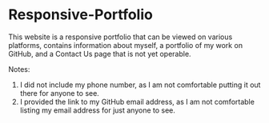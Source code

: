 # Responsive-Portfolio

This website is a responsive portfolio that can be viewed on various platforms, contains information about myself, a portfolio of my work on GitHub, and a Contact Us page that is not yet operable. 

Notes:
1. I did not include my phone number, as I am not comfortable putting it out there for anyone to see. 
2. I provided the link to my GitHub email address, as I am not comfortable listing my email address for just anyone to see. 